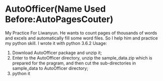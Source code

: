# AutoOfficer(Name Used Before:AutoPagesCouter)
My Practice For Liwanyun. He wants to count pages of thousands of words and excels and automatically fill some word files. So I help him and practice my python skill.
I wrote it with python 3.6.2
Usage:
1. Download AutoOfficer package and unzip it;
2. Enter to the AutoOfficer directory, unzip the sample_data.zip which is prepared for the pragram, and then cut the sub-directories in sample_data to AutoOfficer directory;
3. python it
